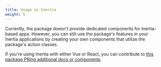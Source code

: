 ```yaml
---
title: Usage in Inertia
weight: 5
---
```


Currently, the package doesn't provide dedicated components for Inertia-based apps. However, you can still use the package's features in your Inertia applications by creating your own components that utilize the package's action classes.

If you're using Inertia with either Vue or React, you can contribute to [this package PRing additional docs or components](https://github.com/spatie/laravel-passkeys/pulls).
